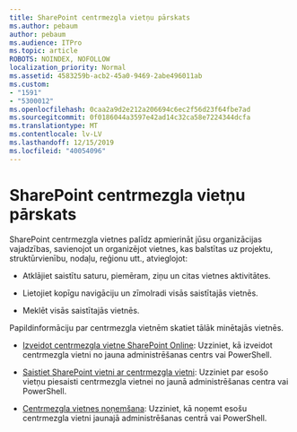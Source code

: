 ```yaml
---
title: SharePoint centrmezgla vietņu pārskats
ms.author: pebaum
author: pebaum
ms.audience: ITPro
ms.topic: article
ROBOTS: NOINDEX, NOFOLLOW
localization_priority: Normal
ms.assetid: 4583259b-acb2-45a0-9469-2abe496011ab
ms.custom:
- "1591"
- "5300012"
ms.openlocfilehash: 0caa2a9d2e212a206694c6ec2f56d23f64fbe7ad
ms.sourcegitcommit: 0f0186044a3597e42ad14c32ca58e7224344dcfa
ms.translationtype: MT
ms.contentlocale: lv-LV
ms.lasthandoff: 12/15/2019
ms.locfileid: "40054096"
---
```

# <a name="sharepoint-hub-sites-overview"></a>SharePoint centrmezgla vietņu pārskats

SharePoint centrmezgla vietnes palīdz apmierināt jūsu organizācijas vajadzības, savienojot un organizējot vietnes, kas balstītas uz projektu, struktūrvienību, nodaļu, reģionu utt., atvieglojot:

- Atklājiet saistītu saturu, piemēram, ziņu un citas vietnes aktivitātes.

- Lietojiet kopīgu navigāciju un zīmolradi visās saistītajās vietnēs. 

- Meklēt visās saistītajās vietnēs.

Papildinformāciju par centrmezgla vietnēm skatiet tālāk minētajās vietnēs.
- [Izveidot centrmezgla vietne SharePoint Online](https://docs.microsoft.com/sharepoint/create-hub-site): Uzziniet, kā izveidot centrmezgla vietni no jauna administrēšanas centrs vai PowerShell.

- [Saistiet SharePoint vietni ar centrmezgla vietni](https://support.office.com/article/associate-a-sharepoint-site-with-a-hub-site-ae0009fd-af04-4d3d-917d-88edb43efc05): Uzziniet par esošo vietņu piesaisti centrmezgla vietnei no jaunā administrēšanas centra vai PowerShell.

- [Centrmezgla vietnes noņemšana](https://docs.microsoft.com/sharepoint/remove-hub-site): Uzziniet, kā noņemt esošu centrmezgla vietni jaunajā administrēšanas centrā vai PowerShell.

